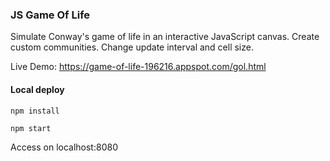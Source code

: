 ### JS Game Of Life

Simulate Conway's game of life in an interactive JavaScript canvas. Create custom communities. Change update interval and cell size. 

Live Demo: https://game-of-life-196216.appspot.com/gol.html

#### Local deploy

```npm install```

```npm start```

Access on localhost:8080
